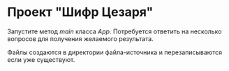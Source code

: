 # Проект "Шифр Цезаря"
Запустите метод *main* класса *App*. Потребуется ответить на несколько вопросов для получения желаемого результата.

Файлы создаются в директории файла-источника и перезаписываются если уже существуют.
